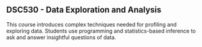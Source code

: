 ## DSC530 - Data Exploration and Analysis
This course introduces complex techniques needed for profiling and exploring data. Students use programming and statistics-based inference to ask and answer insightful questions of data.
